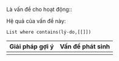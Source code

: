 Là vấn đề cho hoạt động:: 

Hệ quả của vấn đề này:
```dataview
List where contains(lý-do,[[]])
```

| Giải pháp gợi ý | Vấn đề phát sinh |
| --------------- | ---------------- |
|                 |                  |